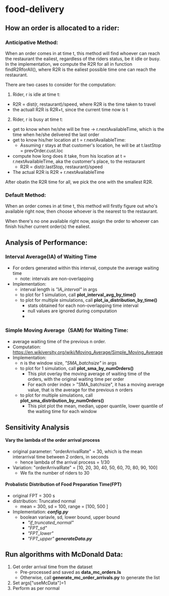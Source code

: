 # food-delivery

## How an order is allocated to a rider:

### Anticipative Method:
When an order comes in at time t, this method will find whoever can reach the restaurant the ealiest, regardless of the riders status, be it idle or busy.
In the implementation, we compute the R2R for all in function findR2RforAll(), where R2R is the ealiest possible time one can reach the restaurant.

There are two cases to consider for the computation:

1. Rider, r is idle at time t:
- R2R = dist(r, restaurant)/speed, where R2R is the time taken to travel
- the actuall R2R is R2R+t, since the current time now is t

2. Rider, r is busy at time t:
- get to know when he/she will be free -> r.nextAvailableTime, which is the time when he/she delivered the last order
- get to know his/her location at t = r.nextAvailableTime:
  - Assuming r stays at that customer's location, he will be at t.lastStop = prevOrder.cust.loc
- compute how long does it take, from his location at t = r.nextAvailableTime, aka the customer's place, to the restaurant
  - R2R = dist(r.lastStop, restaurant)/speed
- The actual R2R is R2R + r.nextAvailableTime

After obatin the R2R time for all, we pick the one with the smallest R2R.

### Default Method:
When an order comes in at time t, this method will firstly figure out who's available right now, then choose whoever is the nearest to the restaurant.

When there's no one available right now, assign the order to whoever can finish his/her current order(s) the ealiest.


## Analysis of Performance:

### Interval Average(IA) of Waiting Time 
- For orders generated within this interval, compute the average waiting time
    - note: intervals are non-overlapping
- Implementation:
    - interval length is *"IA_interval"* in args
    - to plot for 1 simulation, call **plot_interval_avg_by_time()**
    - to plot for multiple simulations, call **plot_ia_distribution_by_time()**
        - stats obtained for each non-overlapping time interval
        - null values are ignored during computation
        - 
### Simple Moving Average（SAM) for Waiting Time:
- average waiting time of the previous n order. 
- Computation: https://en.wikiversity.org/wiki/Moving_Average/Simple_Moving_Average
- Implementation: 
    - n is the window size, *"SMA_batchsize"* in args
    - to plot for 1 simulation, call **plot_sma_by_numOrders()**
        - This plot overlay the moving average of waiting time of the orders, with the original waiting time per order
        - For each order index > "SMA_batchsize", it has a moving average value, that is the average for the previous n orders
    - to plot for multiple simulations, call **plot_sma_distribution_by_numOrders()**
        - This plot plot the mean, median, upper quantile, lower quantile of the waiting time for each window

## Sensitivity Analysis

#### Vary the lambda of the order arrival process
- original parameter: "orderArrivalRate" = 30, which is the mean interarrival time between 2 orders, in seconds
    - hence lambda of the arrival process = 1/30
- Variation: "orderArrivalRate" = [10, 20, 30, 40, 50, 60, 70, 80, 90, 100]
    - We fix the number of riders to 30

#### Probalistic Distribution of Food Preparation Time(FPT)
- original FPT = 300 s
- distribution: Truncated normal
    - mean = 300, sd = 100, range = [100, 500 ]
    <!-- - mean = 15*60, sd = 2*60, range = [5*60, 30*60] -->
- Implementation:
    ***config.py***
    - boolean variavle, sd, lower bound, upper bound
        - *"if_truncated_normal"*
        - *"FPT_sd"*
        - *"FPT_lower"*
        - *"FPT_upper"*
    ***generateData.py***




## Run algorithms with McDonald Data:
1. Get order arrival time from the dataset
   - Pre-processed and saved as **data_mc_orders.ls**
   - Otherwise, call **generate_mc_order_arrivals.py** to generate the list
2. Set args["useMcData"]=1
3. Perform as per normal